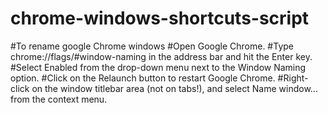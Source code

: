# chrome-windows-shortcuts-script


#To rename google Chrome windows
#Open Google Chrome.
#Type chrome://flags/#window-naming in the address bar and hit the Enter key.
#Select Enabled from the drop-down menu next to the Window Naming option.
#Click on the Relaunch button to restart Google Chrome.
#Right-click on the window titlebar area (not on tabs!), and select Name window... from the context menu.
